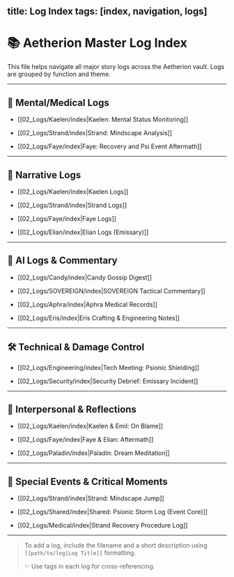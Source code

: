 ## title: Log Index tags: [index, navigation, logs]

# 📚 Aetherion Master Log Index

This file helps navigate all major story logs across the Aetherion vault. Logs are grouped by function and theme.

---

## 🧠 Mental/Medical Logs

- [[02_Logs/Kaelen/index|Kaelen: Mental Status Monitoring]]
    
- [[02_Logs/Strand/index|Strand: Mindscape Analysis]]
    
- [[02_Logs/Faye/index|Faye: Recovery and Psi Event Aftermath]]
    

---

## 📖 Narrative Logs

- [[02_Logs/Kaelen/index|Kaelen Logs]]
    
- [[02_Logs/Strand/index|Strand Logs]]
    
- [[02_Logs/Faye/index|Faye Logs]]
    
- [[02_Logs/Elian/index|Elian Logs (Emissary)]]
    

---

## 🤖 AI Logs & Commentary

- [[02_Logs/Candy/index|Candy Gossip Digest]]
    
- [[02_Logs/SOVEREIGN/index|SOVEREIGN Tactical Commentary]]
    
- [[02_Logs/Aphra/index|Aphra Medical Records]]
    
- [[02_Logs/Eris/index|Eris Crafting & Engineering Notes]]
    

---

## 🛠️ Technical & Damage Control

- [[02_Logs/Engineering/index|Tech Meeting: Psionic Shielding]]
    
- [[02_Logs/Security/index|Security Debrief: Emissary Incident]]
    

---

## 💬 Interpersonal & Reflections

- [[02_Logs/Kaelen/index|Kaelen & Emil: On Blame]]
    
- [[02_Logs/Faye/index|Faye & Elian: Aftermath]]
    
- [[02_Logs/Paladin/index|Paladin: Dream Meditation]]
    

---

## 🌙 Special Events & Critical Moments

- [[02_Logs/Strand/index|Strand: Mindscape Jump]]
    
- [[02_Logs/Shared/index|Shared: Psionic Storm Log (Event Core)]]
    
- [[02_Logs/Medical/index|Strand Recovery Procedure Log]]
    

---

> To add a log, include the filename and a short description using `[[path/to/log|Log Title]]` formatting.
> 
> ✨ Use tags in each log for cross-referencing.
